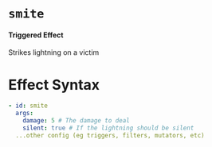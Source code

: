 # `smite`
#### Triggered Effect

Strikes lightning on a victim

# Effect Syntax
```yaml
- id: smite
  args:
    damage: 5 # The damage to deal
    silent: true # If the lightning should be silent
  ...other config (eg triggers, filters, mutators, etc)
```
